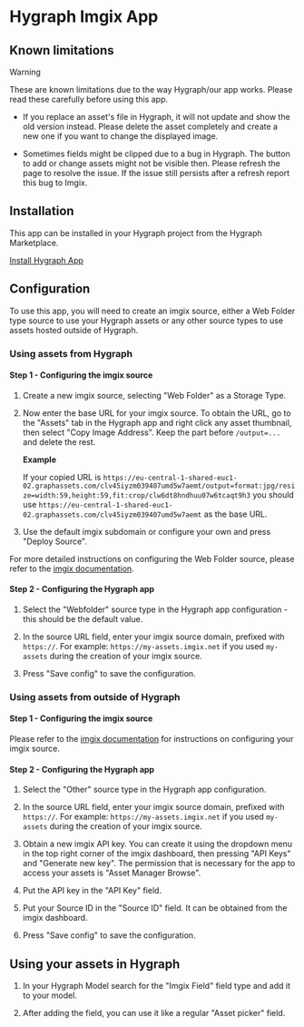 # Hygraph Imgix App

## Known limitations

> [!WARNING]  
> These are known limitations due to the way Hygraph/our app works. Please read these carefully before using this app.

- If you replace an asset's file in Hygraph, it will not update and show the old version instead. Please delete the asset completely and create a new one if you want to change the displayed image.

- Sometimes fields might be clipped due to a bug in Hygraph. The button to add or change assets might not be visible then. Please refresh the page to resolve the issue. If the issue still persists after a refresh report this bug to Imgix.

## Installation

This app can be installed in your Hygraph project from the Hygraph Marketplace.

<!-- TODO: update marketplace link after publishing the app to the marketplace -->

[Install Hygraph App](https://hygraph.com/marketplace/apps/hygraph-imgix-plugin)

## Configuration

To use this app, you will need to create an imgix source, either a Web Folder type source to use your Hygraph assets or any other source types to use assets hosted outside of Hygraph.

### Using assets from Hygraph

#### Step 1 - Configuring the imgix source

1. Create a new imgix source, selecting "Web Folder" as a Storage Type.

2. Now enter the base URL for your imgix source. To obtain the URL, go to the "Assets" tab in the Hygraph app and right click any asset thumbnail, then select "Copy Image Address". Keep the part before `/output=...` and delete the rest.

   **Example**

   If your copied URL is `https://eu-central-1-shared-euc1-02.graphassets.com/clv45iyzm039407umd5w7aemt/output=format:jpg/resize=width:59,height:59,fit:crop/clw6dt8hndhuu07w6tcaqt9h3` you should use `https://eu-central-1-shared-euc1-02.graphassets.com/clv45iyzm039407umd5w7aemt` as the base URL.

3. Use the default imgix subdomain or configure your own and press "Deploy Source".

For more detailed instructions on configuring the Web Folder source, please refer to the [imgix documentation](https://docs.imgix.com/setup/creating-sources/web-folder).

#### Step 2 - Configuring the Hygraph app

1. Select the "Webfolder" source type in the Hygraph app configuration - this should be the default value.

2. In the source URL field, enter your imgix source domain, prefixed with `https://`. For example: `https://my-assets.imgix.net` if you used `my-assets` during the creation of your imgix source.

3. Press "Save config" to save the configuration.

### Using assets from outside of Hygraph

#### Step 1 - Configuring the imgix source

Please refer to the [imgix documentation](https://docs.imgix.com/setup/creating-sources) for instructions on configuring your imgix source.

#### Step 2 - Configuring the Hygraph app

1. Select the "Other" source type in the Hygraph app configuration.

2. In the source URL field, enter your imgix source domain, prefixed with `https://`. For example: `https://my-assets.imgix.net` if you used `my-assets` during the creation of your imgix source.

3. Obtain a new imgix API key. You can create it using the dropdown menu in the top right corner of the imgix dashboard, then pressing "API Keys" and "Generate new key". The permission that is necessary for the app to access your assets is "Asset Manager Browse".

4. Put the API key in the "API Key" field.

5. Put your Source ID in the "Source ID" field. It can be obtained from the imgix dashboard.

6. Press "Save config" to save the configuration.

## Using your assets in Hygraph

1. In your Hygraph Model search for the "Imgix Field" field type and add it to your model.

2. After adding the field, you can use it like a regular "Asset picker" field.
